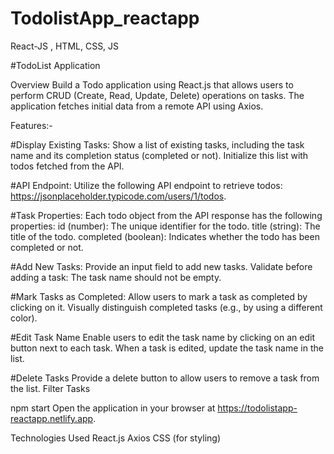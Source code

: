 # TodolistApp_reactapp
React-JS , HTML, CSS, JS


#TodoList Application

Overview Build a Todo application using React.js that allows users to perform CRUD (Create, Read, Update, Delete) operations on tasks. The application fetches initial data from a remote API using Axios.

Features:-

#Display Existing Tasks: Show a list of existing tasks, including the task name and its completion status (completed or not). Initialize this list with todos fetched from the API.

#API Endpoint: Utilize the following API endpoint to retrieve todos: https://jsonplaceholder.typicode.com/users/1/todos.

#Task Properties: Each todo object from the API response has the following properties: id (number): The unique identifier for the todo. title (string): The title of the todo. completed (boolean): Indicates whether the todo has been completed or not.

#Add New Tasks: Provide an input field to add new tasks. Validate before adding a task: The task name should not be empty.

#Mark Tasks as Completed: Allow users to mark a task as completed by clicking on it. Visually distinguish completed tasks (e.g., by using a different color).

#Edit Task Name Enable users to edit the task name by clicking on an edit button next to each task. When a task is edited, update the task name in the list.

#Delete Tasks Provide a delete button to allow users to remove a task from the list. Filter Tasks

npm start Open the application in your browser at https://todolistapp-reactapp.netlify.app.

Technologies Used React.js Axios CSS (for styling)
